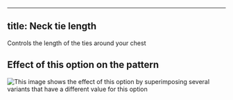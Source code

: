 ***

## title: Neck tie length

Controls the length of the ties around your chest

## Effect of this option on the pattern

![This image shows the effect of this option by superimposing several variants that have a different value for this option](bee\_necktielength\_sample.svg "Effect of this option on the pattern")
